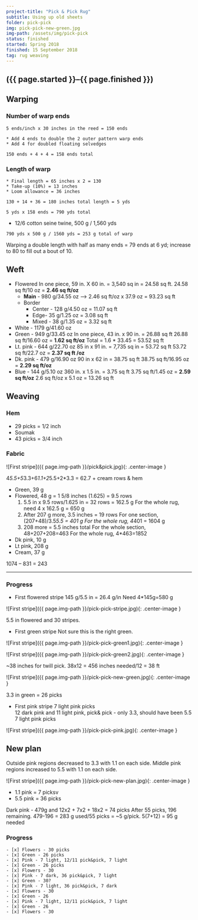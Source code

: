 ```yaml
---
project-title: "Pick & Pick Rug"
subtitle: Using up old sheets
folder: pick-pick
img: pick-pick-new-green.jpg
img-path: /assets/img/pick-pick
status: finished
started: Spring 2018
finished: 15 September 2018
tag: rug weaving
---
```

<h2 class="center">({{ page.started }}–{{ page.finished }})</h2>

## Warping

### Number of warp ends

`5 ends/inch x 30 inches in the reed = 150 ends`

	* Add 4 ends to double the 2 outer pattern warp ends
	* Add 4 for doubled floating selvedges

`150 ends + 4 + 4 = 158 ends total`

### Length of warp
	* Final length = 65 inches x 2 = 130
	* Take-up (10%) = 13 inches
	* Loom allowance = 36 inches

`130 + 14 + 36 = 180 inches total length = 5 yds`

`5 yds x 158 ends = 790 yds total`

* 12/6 cotton seine twine, 500 g / 1,560 yds

`790 yds x 500 g / 1560 yds = 253 g total of warp`

Warping a double length with half as many ends = 79 ends at 6 yd; increase to 80 to fill out a bout of 10.

## Weft
* Flowered
In one piece, 59 in. X 60 in. = 3,540 sq in = 24.58 sq ft. 
	24.58 sq ft/10 oz = **2.46 sq ft/oz**
	* **Main** - 980 g/34.55 oz ––> 2.46 sq ft/oz x 37.9 oz = 93.23 sq ft
	* Border
		* Center - 128 g/4.50 oz = 11.07 sq ft
		* Edge- 35 g/1.25 oz = 3.08 sq ft
		* Mixed - 38 g/1.35 oz = 3.32 sq ft
* White - 1179 g/41.60 oz
* Green - 949 g/33.45 oz
	In one piece, 43 in. x 90 in. = 26.88 sq ft
	26.88 sq ft/16.60 oz = **1.62 sq ft/oz**
	Total = 1.6 * 33.45 = 53.52 sq ft
* Lt. pink - 644 g/22.70 oz
	85 in x 91 in. = 7,735 sq in = 53.72 sq ft
	53.72 sq ft/22.7 oz = **2.37 sq ft /oz** 
* Dk. pink - 479 g/16.90 oz 
	90 in x 62 in = 38.75 sq ft
	38.75 sq ft/16.95 oz = **2.29 sq ft/oz**
* Blue - 144 g/5.10 oz
	360 in. x 1.5 in. = 3.75 sq ft
	3.75 sq ft/1.45 oz = **2.59 sq ft/oz**
	2.6 sq ft/oz x 5.1 oz = 13.26 sq ft

## Weaving

### Hem

* 29 picks = 1/2 inch
* Soumak
* 43 picks = 3/4 inch

### Fabric
![First stripe]({{ page.img-path }}/pick&pick.jpg){: .center-image }

4*5.5+5*3.3+6*1.1+2*5.5+2*3.3 = 62.7 + cream rows & hem

* Green, 39 g
* Flowered, 48 g = 1 5/8 inches (1.625) = 9.5 rows
	1. 5.5 in x 9.5 rows/1.625 in = 32 rows = 162.5 g
	For the whole rug, need 4 x 162.5 g = 650 g
	2. After 207 g more, 3.5 inches = 19 rows
	For one section, (207+48)/3.5*5.5 = 401 g
	For the whole rug, 4*401 = 1604 g
	3. 208 more = 5.5 inches total
	For the whole section, 48+207+208=463
	For the whole rug, 4*463=1852
* Dk pink, 10 g
* Lt pink, 208 g
* Cream, 37 g

1074 – 831 = 243

---

### Progress

* First flowered stripe
145 g/5.5 in = 26.4 g/in
Need 4*145g=580 g

![First stripe]({{ page.img-path }}/pick-pick-stripe.jpg){: .center-image }

5.5 in flowered and 30 stripes.

* First green stripe
Not sure this is the right green.

![First stripe]({{ page.img-path }}/pick-pick-green1.jpg){: .center-image }

![First stripe]({{ page.img-path }}/pick-pick-green2.jpg){: .center-image }

~38 inches for twill pick. 38x12 = 456 inches needed/12 = 38 ft

![First stripe]({{ page.img-path }}/pick-pick-new-green.jpg){: .center-image }

3.3 in green = 26 picks

* First pink stripe
7 light pink picks  
12 dark pink and 11 light pink, pick& pick - only 3.3, should have been 5.5
7 light pink picks

![First stripe]({{ page.img-path }}/pick-pick-pink.jpg){: .center-image }

## New plan
Outside pink regions decreased to 3.3 with 1.1 on each side. Middle pink regions increased to 5.5 with 1.1 on each side.


![First stripe]({{ page.img-path }}/pick-pick-new-plan.jpg){: .center-image }

* 1.1 pink = 7 picksv 
* 5.5 pink = 36 picks

Dark pink - 479g and 
12x2 + 7x2 + 18x2 = 74 picks
After 55 picks, 196 remaining. 479-196 = 283 g used/55 picks = ~5 g/pick.
5(7+12) = 95 g needed

### Progress
	- [x] Flowers - 30 picks
	- [x] Green - 26 picks
	- [x] Pink - 7 light, 12/11 pick&pick, 7 light
	- [x] Green - 26 picks
	- [x] Flowers - 30
	- [x] Pink - 7 dark, 36 pick&pick, 7 light
	- [x] Green - 30?
	- [x] Pink - 7 light, 36 pick&pick, 7 dark
	- [x] Flowers - 30
	- [x] Green - 26
	- [x] Pink - 7 light, 12/11 pick&pick, 7 light
	- [x] Green - 26
	- [x] Flowers - 30
